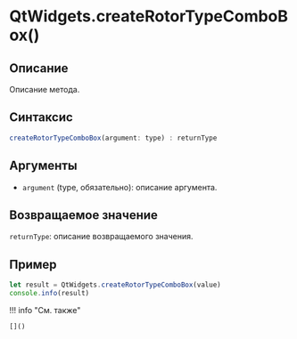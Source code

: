 # QtWidgets.createRotorTypeComboBox()

## Описание
Описание метода.

## Синтаксис
```javascript
createRotorTypeComboBox(argument: type) : returnType
```

## Аргументы
- `argument` (type, обязательно): описание аргумента.

## Возвращаемое значение
`returnType`: описание возвращаемого значения.

## Пример
```javascript linenums="1"
let result = QtWidgets.createRotorTypeComboBox(value)
console.info(result)
```

!!! info "См. также"

    []()

